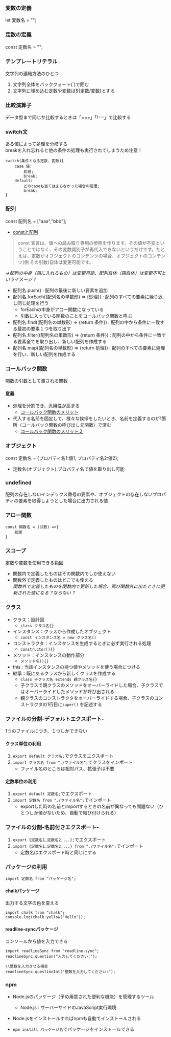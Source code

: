 ### 変数の定義
let 変数名 = "";

### 定数の定義
const 定数名 = "";

### テンプレートリテラル
文字列の連結方法のひとつ<br>
1. 文字列全体をバッククォート(`)で囲む
2. 文字列に埋め込む定数や変数は${定数/変数}とする

### 比較演算子
データ型まで同じか比較するときは「===」「!==」で比較する

### switch文
ある値によって処理を分岐する<br>
breakを入れ忘れると他の条件の処理も実行されてしまうため注意！
```
switch(条件となる定数、変数){
    case 値:
        処理;
        break;
    default:
        どのcaseも当てはまらなかった場合の処理;
        break;
}
```

### 配列
const 配列名 = ["aaa","bbb"];
- [constと配列](https://teratail.com/questions/121164)
> const 宣言は、値への読み取り専用の参照を作ります。その値が不変ということではなく、その変数識別子が再代入できないというだけです。たとえば、定数がオブジェクトのコンテンツの場合、オブジェクトのコンテンツ(例 その引数)自体は変更可能です。<br>

*→配列の中身（箱に入れるもの）は変更可能、配列自体（箱自体）は変更不可というイメージ？*

- 配列名.push() : 配列の最後に新しい要素を追加
- 配列名.forEach((配列名の単数形) => {処理}) : 配列のすべての要素に繰り返し同じ処理を行う
  - forEachの中身がアロー関数になっている
  - 引数に入っている関数のことをコールバック関数と呼ぶ
- 配列名.find((配列名の単数形) => {return 条件}) : 配列の中から条件に一致する最初の要素１つを取り出す
- 配列名.filter((配列名の単数形) => {return 条件}) : 配列の中から条件に一致する要素全てを取り出し、新しい配列を作成する
- 配列名.map((配列名の単数形) => {return 処理}) : 配列のすべての要素に処理を行い、新しい配列を作成する

### コールバック関数
関数の引数として渡される関数
#### 意義
- 処理を分割でき、汎用性が高まる
  - [コールバック関数のメリット](https://maaengineerhouse.com/archives/824)
- 代入する名前を固定して、様々な挨拶をしたいとき、名前を定義するのが1箇所（コールバック関数の呼び出し元関数）で済む
  - [コールバック関数のメリット２](https://qiita.com/mitsumizo/items/ecc82c166d96dc5fe95b)

### オブジェクト
const 定数名 = {プロパティ名1:値1, プロパティ名2:値2};
- 定数名(オブジェクト).プロパティ名で値を取り出し可能

### undefined
配列の存在しないインデックス番号の要素や、オブジェクトの存在しないプロパティの要素を取得しようとした場合に出力される値

### アロー関数
```
const 関数名 = (引数) =>{
    処理
}
```

### スコープ
定数や変数を使用できる範囲
- 関数内で定義したものはその関数内でしか使えない
- 関数外で定義したものはどこでも使える<br>
*関数外で定義したものを関数内で更新した場合、再び関数外に出たときに更新された値になる？ならない？*

### クラス
- クラス：設計図
  - ```class クラス名{}``` 
- インスタンス：クラスから作成したオブジェクト
  - ```const インスタンス名 = new クラス名()```
- コンストラクタ：インスタンスを生成するときに必ず実行される処理
  - ```constructor(){}```
- メソッド：インスタンスの動作部分
  - ```メソッド名(){}```
- this : 当該インスタンスの持つ値やメソッドを使う場合につける
- 継承：既にあるクラスから新しくクラスを作成する
  - ```class 子クラス名 extends 親クラス名{}```
  - 子クラスで親クラスのメソッドをオーバーライドした場合、子クラスではオーバーライドしたメソッドが呼び出される
  - 親クラスのコンストラクタをオーバーライドする場合、子クラスのコンストラクタの1行目に```super()``` を記述する




### ファイルの分割-デフォルトエクスポート-
1つのファイルにつき、１つしかできない<br>
#### クラス単位の利用
1. ```export default クラス名;```でクラスをエクスポート
2. ```import クラス名 from "./ファイル名";```でクラスをインポート
   - ファイル名のところは相対パス、拡張子は不要

#### 定数単位の利用
1. ```export default 定数名;```でエクスポート
2. ```import 定数名 from "./ファイル名";```でインポート
   - exportした時の名前とimportするときの名前が異なっても問題ない（ひとつしか値がないため、自動で結び付けられる）

### ファイルの分割-名前付きエクスポート-
1. ```export {定数名1,定数名2,...};```でエクスポート
2. ```import {定数名1,定数名2,...} from "./ファイル名";```でインポート
   - 定数名はエクスポート時と同じにする

### パッケージの利用
```import 定数名 from "パッケージ名";```

#### chalkパッケージ
出力する文字の色を変える
```
import chalk from "chalk";
console.log(chalk.yellow("Hello"));
```

#### readline-syncパッケージ
コンソールから値を入力できる
  
```
import readlineSync from "readline-sync";
readlineSync.question("入力してください:");

\\整数を入力させる場合
readlineSync.questionInt("整数を入力してください:");
```

### npm
- Node.jsのパッケージ（予め用意された便利な機能）を管理するツール
  - Node.js : サーバーサイドのJavaScript実行環境<br>

- Node.jsをインストールすればnpmも自動でインストールされる<br>
- ```npm install パッケージ名```でパッケージをインストールできる